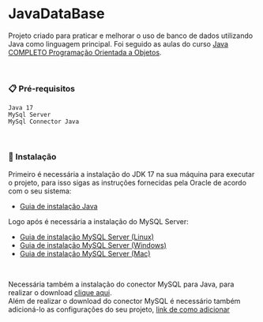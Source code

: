 # JavaDataBase

Projeto criado para praticar e melhorar o uso de banco de dados utilizando Java como linguagem principal. Foi seguido as aulas do curso [Java COMPLETO Programação Orientada a Objetos](https://www.udemy.com/course/java-curso-completo/).

<br>

### 📋 Pré-requisitos

```
Java 17
MySql Server
MySql Connector Java
```
<br>

### 🔧 Instalação

Primeiro é necessária a instalação do JDK 17 na sua máquina para executar o projeto, para isso sigas as instruções fornecidas pela Oracle de acordo com o seu sistema:
<br>

* [Guia de instalação Java](https://docs.oracle.com/en/java/javase/17/install/overview-jdk-installation.html#GUID-8677A77F-231A-40F7-98B9-1FD0B48C346A)


Logo após é necessária a instalação do MySQL Server:

* [Guia de instalação MySQL Server (Linux)](https://dev.mysql.com/doc/mysql-installation-excerpt/5.7/en/linux-installation-debian.html)
* [Guia de instalação MySQL Server (Windows)](https://dev.mysql.com/doc/mysql-installation-excerpt/5.7/en/mysql-installer-setup.html)
* [Guia de instalação MySQL Server (Mac)](https://dev.mysql.com/doc/mysql-installation-excerpt/5.7/en/macos-installation-pkg.html)

<br>

Necessária também a instalação do conector MySQL para Java, para realizar o download [clique aqui](https://dev.mysql.com/downloads/file/?id=513754). <br>
Além de realizar o download do conector MySQL é necessário também adicioná-lo as configurações do seu projeto, [link de como adicionar](https://youtu.be/MtME-ERufu0)

<br>
